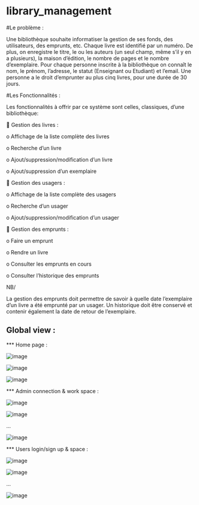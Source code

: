 # library_management

#Le problème :

Une bibliothèque souhaite informatiser la gestion de ses fonds, des utilisateurs, des emprunts, etc. Chaque livre est identifié par un numéro. De plus, on enregistre le titre, le ou les auteurs (un seul champ, même s’il y en a plusieurs), la maison d’édition, le nombre de pages et le nombre d’exemplaire. Pour chaque personne inscrite à la bibliothèque on connaît le nom, le prénom, l’adresse, le statut (Enseignant ou Etudiant) et l’email. Une personne a le droit d’emprunter au plus cinq livres, pour une durée de 30 jours.

#Les Fonctionnalités :

Les fonctionnalités à offrir par ce système sont celles, classiques, d’une bibliothèque:

 Gestion des livres :

  o Affichage de la liste complète des livres
  
  o Recherche d’un livre
  
  o Ajout/suppression/modification d’un livre
  
  o Ajout/suppression d’un exemplaire
  
 Gestion des usagers :

  o Affichage de la liste complète des usagers
  
  o Recherche d’un usager
  
  o Ajout/suppression/modification d’un usager
  
 Gestion des emprunts :

  o Faire un emprunt
  
  o Rendre un livre
  
  o Consulter les emprunts en cours
  
  o Consulter l’historique des emprunts
  
NB/

La gestion des emprunts doit permettre de savoir à quelle date l’exemplaire d’un livre a été emprunté par un usager. Un historique doit être conservé et contenir également la date de retour de l’exemplaire.

## Global view :

*** Home page :

![image](https://github.com/Manal-Lahmidi/library_management/assets/129679210/313148ca-f674-4bde-91c3-a9ababbf23ff)

![image](https://github.com/Manal-Lahmidi/library_management/assets/129679210/e9037173-1b97-4643-8497-842778095847)

![image](https://github.com/Manal-Lahmidi/library_management/assets/129679210/4cfd8f21-8abb-4ee6-aee6-71e6813c4643)

*** Admin connection & work space :

![image](https://github.com/Manal-Lahmidi/library_management/assets/129679210/4587aefe-7060-48dd-b0f6-ba83c6593bb1)

![image](https://github.com/Manal-Lahmidi/library_management/assets/129679210/05f58137-ba55-4df8-8500-6a6335387afc)

...

![image](https://github.com/Manal-Lahmidi/library_management/assets/129679210/845e5f39-4ba0-4b5e-aeb8-1f6365d6784c)

*** Users login/sign up & space :

![image](https://github.com/Manal-Lahmidi/library_management/assets/129679210/26058906-808f-4f76-816b-aa3daabf11ab)

![image](https://github.com/Manal-Lahmidi/library_management/assets/129679210/539a0a39-7006-446f-bd6a-df782e51ef69)

...

![image](https://github.com/Manal-Lahmidi/library_management/assets/129679210/408c7824-75d4-408f-9998-a3b234e41cc7)









